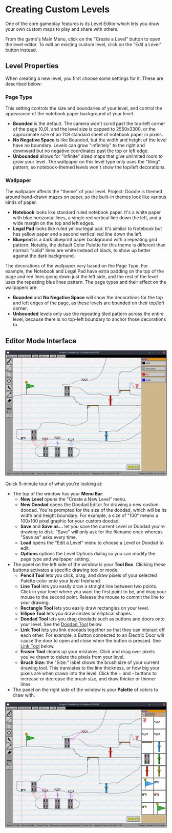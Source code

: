 # Creating Custom Levels

One of the core gameplay features is its Level Editor which lets you draw your
own custom maps to play and share with others.

From the game's Main Menu, click on the "Create a Level" button to open the
level editor. To edit an existing custom level, click on the "Edit a Level"
button instead.

## Level Properties

When creating a new level, you first choose some settings for it. These are
described below:

### Page Type

This setting controls the size and boundaries of your level, and control the
appearance of the notebook paper background of your level.

* **Bounded** is the default. The camera won't scroll past the top-left corner
  of the page (0,0), and the level size is capped to 2550x3300, or the
  approximate size of an 11:9 standard sheet of notebook paper in pixels.
* **No Negative Space** is like Bounded, but the width and height of the level
  have no boundary. Levels can grow "infinitely" to the right and downward
  but no negative coordinates past the top or left edge.
* **Unbounded** allows for "infinite" sized maps that give unlimited room to
  grow your level. The wallpaper on this level type only uses the "tiling"
  pattern, so notebook-themed levels won't show the top/left decorations.

### Wallpaper

The wallpaper affects the "theme" of your level. Project: Doodle is themed around
hand-drawn mazes on paper, so the built-in themes look like various kinds of
paper.

* **Notebook** looks like standard ruled notebook paper. It's a white paper with
  blue horizontal lines, a single red vertical line down the left, and a wide
  margin on the top and left edges.
* **Legal Pad** looks like ruled yellow legal pad. It's similar to Notebook but
  has yellow paper and a second vertical red line down the left.
* **Blueprint** is a dark blueprint paper background with a repeating grid pattern.
  Notably, the default Color Palette for this theme is different than normal:
  "solid" lines are white instead of black, to show up better against the dark
  background.

The decorations of the wallpaper vary based on the Page Type. For example, the
Notebook and Legal Pad have extra padding on the top of the page and red lines
going down just the left side, and the rest of the level uses the repeating blue
lines pattern. The page types and their effect on the wallpapers are:

* **Bounded** and **No Negative Space** will show the decorations for the top
  and left edges of the page, as these levels are bounded on their top/left
  corner.
* **Unbounded** levels only use the repeating tiled pattern across the entire
  level, because there is no top-left boundary to anchor those decorations to.

## Editor Mode Interface

![Level Editor View](../images/editor-1.png)

Quick 5-minute tour of what you're looking at:

* The top of the window has your **Menu Bar**:
    * **New Level** opens the "Create a New Level" menu.
    * **New Doodad** opens the Doodad Editor for drawing a new custom doodad.
      You're prompted for the size of the doodad, which will be its width and
      height boundary. For example, a size of "100" means a 100x100 pixel graphic
      for your custom doodad.
    * **Save** and **Save as...** let you save the current Level or Doodad you're
      drawing to disk. "Save" will only ask for the filename once whereas "Save as"
      asks every time.
    * **Load** opens the "Edit a Level" menu to choose a Level or Doodad to edit.
    * **Options** options the Level Options dialog so you can modify the page type
      and wallpaper setting.
* The panel on the left side of the window is your **Tool Box**. Clicking these
  buttons activates a specific drawing tool or mode:
    * **Pencil Tool** lets you click, drag, and draw pixels of your selected
      Palette color onto your level freehand.
    * **Line Tool** lets you easily draw a straight line between two points. Click
      in your level where you want the first point to be, and drag your mouse to
      the second point. Release the mouse to commit the line to your drawing.
    * **Rectangle Tool** lets you easily draw rectangles on your level.
    * **Ellipse Tool** lets you draw circles or elliptical shapes.
    * **Doodad Tool** lets you drag doodads such as buttons and doors onto your
      level. See the [Doodad Tool](#doodad-tool) below.
    * **Link Tool** lets you link doodads together so that they can interact off
      each other. For example, a Button connected to an Electric Door will cause
      the door to open and close when the button is pressed. See [Link Tool](#link-tool)
      below.
    * **Eraser Tool** cleans up your mistakes. Click and drag over pixels you've
      drawn to delete the pixels from your level.
    * **Brush Size:** the "Size:" label shows the brush size of your current drawing
      tool. This translates to the line thickness, or how big your pixels are when
      drawn into the level. Click the + and - buttons to increase or decrease the
      brush size, and draw thicker or thinner lines.
* The panel on the right side of the window is your **Palette** of colors to
  draw with.

![Doodad Toolbar View](../images/editor-2.png)
